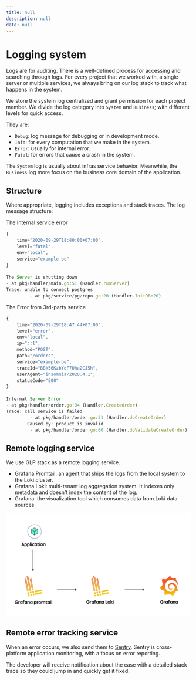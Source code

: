 ```yaml
---
title: null
description: null
date: null
---
```


# Logging system

Logs are for auditing. There is a well-defined process for accessing and searching through logs. For every project that we worked with, a single server or multiple services, we always bring on our log stack to track what happens in the system.

We store the system log centralized and grant permission for each project member. We divide the log category into `System` and `Business`; with different levels for quick access.

They are:

- `Debug`: log message for debugging or in development mode.
- `Info`: for every computation that we make in the system.
- `Error`: usually for internal error.
- `Fatal`: for errors that cause a crash in the system.

The `System` log is usually about infras service behavior. Meanwhile, the `Business` log more focus on the business core domain of the application.

## Structure

Where appropriate, logging includes exceptions and stack traces. The log message structure:

The Internal service error

```js
{
    time="2020-09-29T18:40:00+07:00",
    level="fatal",
    env="local",
    service="example-be"
}

The Server is shutting down
- at pkg/handler/main.go:51 (Handler.runServer)
Trace: unable to connect postgres
         - at pkg/service/pg/repo.go:20 (Handler.InitDB:20)
```

The Error from 3rd-party service

```js
{
    time="2020-09-29T18:47:44+07:00",
    level="error",
    env="local",
    ip="::1",
    method="POST",
    path="/orders",
    service="example-be",
    traceId="BBk56KzbYdF7Uha2CJ5h",
    userAgent="insomnia/2020.4.1",
    statusCode="500"
}

Internal Server Error
- at pkg/handler/order.go:34 (Handler.CreateOrder)
Trace: call service is failed
         - at pkg/handler/order.go:51 (Handler.doCreateOrder)
        Caused by: product is invalid
         - at pkg/handler/order.go:60 (Handler.doValidateCreateOrder)
```

## Remote logging service

We use GLP stack as a remote logging service.

- Grafana Promtail: an agent that ships the logs from the local system to the Loki cluster.
- Grafana Loki: multi-tenant log aggregation system. It indexes only metadata and doesn't index the content of the log.
- Grafana: the visualization tool which consumes data from Loki data sources

![](assets/log_glp.webp)

## Remote error tracking service

When an error occurs, we also send them to [Sentry](https://github.com/getsentry/sentry). Sentry is cross-platform application monitoring, with a focus on error reporting.

The developer will receive notification about the case with a detailed stack trace so they could jump in and quickly get it fixed.
